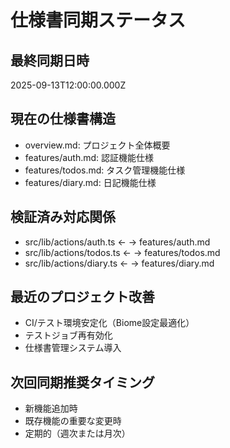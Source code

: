 # 仕様書同期ステータス

## 最終同期日時
2025-09-13T12:00:00.000Z

## 現在の仕様書構造
- overview.md: プロジェクト全体概要
- features/auth.md: 認証機能仕様
- features/todos.md: タスク管理機能仕様  
- features/diary.md: 日記機能仕様

## 検証済み対応関係
- src/lib/actions/auth.ts ← → features/auth.md
- src/lib/actions/todos.ts ← → features/todos.md
- src/lib/actions/diary.ts ← → features/diary.md

## 最近のプロジェクト改善
- CI/テスト環境安定化（Biome設定最適化）
- テストジョブ再有効化
- 仕様書管理システム導入

## 次回同期推奨タイミング
- 新機能追加時
- 既存機能の重要な変更時
- 定期的（週次または月次）